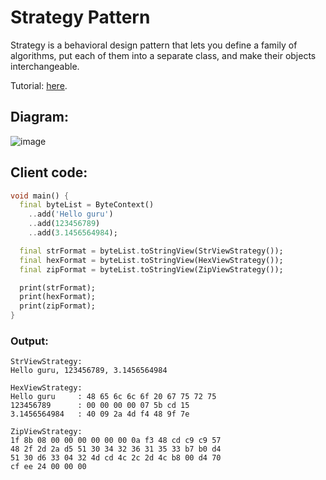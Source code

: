 # Strategy Pattern
Strategy is a behavioral design pattern that lets you define a family of algorithms, put each of 
them into a separate class, and make their objects interchangeable.

Tutorial: [here](https://refactoring.guru/design-patterns/strategy).

## Diagram:
![image](https://user-images.githubusercontent.com/8049534/175562829-c91fbb12-50ac-4373-a33f-900527383a6c.png)

## Client code:
```dart
void main() {
  final byteList = ByteContext()
    ..add('Hello guru')
    ..add(123456789)
    ..add(3.1456564984);

  final strFormat = byteList.toStringView(StrViewStrategy());
  final hexFormat = byteList.toStringView(HexViewStrategy());
  final zipFormat = byteList.toStringView(ZipViewStrategy());

  print(strFormat);
  print(hexFormat);
  print(zipFormat);
}
```

### Output:
```
StrViewStrategy:
Hello guru, 123456789, 3.1456564984

HexViewStrategy:
Hello guru     : 48 65 6c 6c 6f 20 67 75 72 75
123456789      : 00 00 00 00 07 5b cd 15
3.1456564984   : 40 09 2a 4d f4 48 9f 7e

ZipViewStrategy:
1f 8b 08 00 00 00 00 00 00 0a f3 48 cd c9 c9 57 
48 2f 2d 2a d5 51 30 34 32 36 31 35 33 b7 b0 d4 
51 30 d6 33 04 32 4d cd 4c 2c 2d 4c b8 00 d4 70 
cf ee 24 00 00 00 
```
